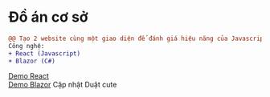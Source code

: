 # Đồ án cơ sở
```diff
@@ Tạo 2 website cùng một giao diện để đánh giá hiệu năng của Javascript và Webassembly @@
Công nghệ:
+ React (Javascript)
+ Blazor (C#)
```
[Demo React](https://sharkchat.000webhostapp.com) <br/>
[Demo Blazor](https://dacsblazor.azurewebsites.net)
Cập nhật Duật cute
